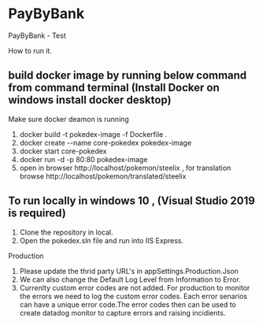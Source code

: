 # PayByBank
PayByBank - Test


How to run it.

build docker image by running below command from command terminal (Install Docker on windows install docker desktop)
--------------------------------------------------------------------------------------------------------------------------

Make sure docker deamon is running

1. docker build -t pokedex-image -f Dockerfile .
2. docker create --name core-pokedex pokedex-image
3. docker start core-pokedex 
4. docker run -d -p 80:80 pokedex-image
5. open in browser http://localhost/pokemon/steelix , for translation browse http://localhost/pokemon/translated/steelix


To run locally in windows 10 , (Visual Studio 2019 is required)
----------------------------------------------------------
1. Clone the repository in local.
2. Open the pokedex.sln file and run into IIS Express.


Production
1. Please update the thrid party URL's in appSettings.Production.Json 
2. We can also change the Default Log Level from Information to Error.
3. Currenlty custom error codes are not added. For production to monitor the errors we need to log the custom error codes.
Each error senarios can have a unique error code.The error codes then can be used to create datadog monitor to capture errors 
and raising incidients.




